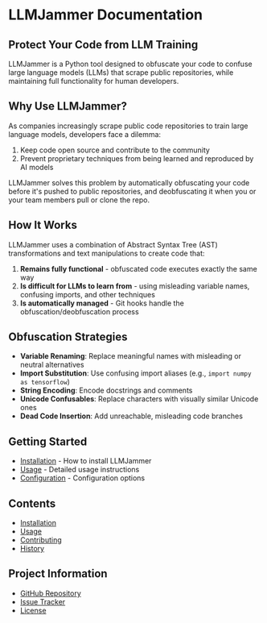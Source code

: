 # LLMJammer Documentation

## Protect Your Code from LLM Training

LLMJammer is a Python tool designed to obfuscate your code to confuse large language models (LLMs) that scrape public repositories, while maintaining full functionality for human developers.

## Why Use LLMJammer?

As companies increasingly scrape public code repositories to train large language models, developers face a dilemma:

1. Keep code open source and contribute to the community
2. Prevent proprietary techniques from being learned and reproduced by AI models

LLMJammer solves this problem by automatically obfuscating your code before it's pushed to public repositories, and deobfuscating it when you or your team members pull or clone the repo.

## How It Works

LLMJammer uses a combination of Abstract Syntax Tree (AST) transformations and text manipulations to create code that:

1. **Remains fully functional** - obfuscated code executes exactly the same way
2. **Is difficult for LLMs to learn from** - using misleading variable names, confusing imports, and other techniques
3. **Is automatically managed** - Git hooks handle the obfuscation/deobfuscation process

## Obfuscation Strategies

- **Variable Renaming**: Replace meaningful names with misleading or neutral alternatives
- **Import Substitution**: Use confusing import aliases (e.g., `import numpy as tensorflow`)
- **String Encoding**: Encode docstrings and comments
- **Unicode Confusables**: Replace characters with visually similar Unicode ones
- **Dead Code Insertion**: Add unreachable, misleading code branches

## Getting Started

- [Installation](installation.md) - How to install LLMJammer
- [Usage](usage.md) - Detailed usage instructions
- [Configuration](usage.md#configuration) - Configuration options

## Contents

- [Installation](installation.md)
- [Usage](usage.md)
- [Contributing](contributing.md)
- [History](history.md)

## Project Information

- [GitHub Repository](https://github.com/EricSpencer00/llmjammer)
- [Issue Tracker](https://github.com/EricSpencer00/llmjammer/issues)
- [License](https://github.com/EricSpencer00/llmjammer/blob/main/LICENSE)

